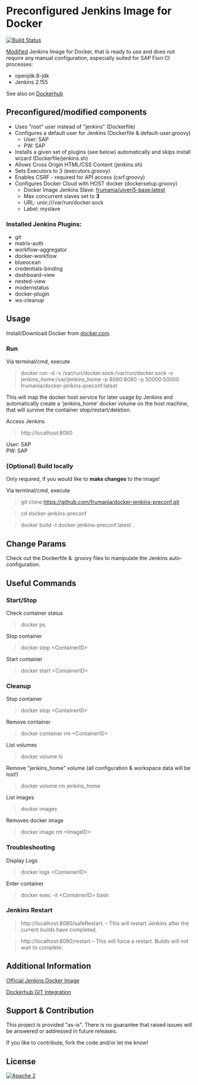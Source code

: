 # Preconfigured Jenkins Image for Docker

[![Build Status](https://travis-ci.org/frumania/docker-jenkins-preconf.svg?branch=master)](https://travis-ci.org/frumania/docker-jenkins-preconf)

[Modified](https://github.com/jenkinsci/docker) Jenkins Image for Docker, that is ready to use and does not require any manual configuration, especially suited for SAP Fiori CI processes:
* openjdk:8-jdk  
* Jenkins 2.155

See also on [Dockerhub](https://hub.docker.com/r/frumania/docker-jenkins-preconf/)

## Preconfigured/modified components

* Uses "root" user instead of "jenkins" (Dockerfile)
* Configures a default user for Jenkins (Dockerfile & default-user.groovy)
  * User: SAP
  * PW: SAP
* Installs a given set of plugins (see below) automatically and skips install wizard (Dockerfile/jenkins.sh)
* Allows Cross Origin HTML/CSS Content (jenkins.sh)
* Sets Executors to 3 (executors.groovy)
* Enables CSRF - required for API access (csrf.groovy)
* Configures Docker Cloud with HOST docker (dockersetup.groovy)
  * Docker Image Jenkins Slave: [frumania/uiveri5-base:latest](https://hub.docker.com/r/frumania/uiveri5-base)
  * Max concurrent slaves set to **3**
  * URL: unix:///var/run/docker.sock
  * Label: myslave

### Installed Jenkins Plugins:

* git
* matrix-auth
* workflow-aggregator
* docker-workflow
* blueocean
* credentials-binding
* dashboard-view
* nested-view
* modernstatus
* docker-plugin
* ws-cleanup

## Usage

Install/Download Docker from [docker.com](https://www.docker.com/get-started).

### Run

Via terminal/cmd, execute
> docker run -d -v /var/run/docker.sock:/var/run/docker.sock -v jenkins_home:/var/jenkins_home -p 8080:8080 -p 50000:50000 frumania/docker-jenkins-preconf:latest

This will map the docker host service for later usage by Jenkins and automatically create a 'jenkins_home' docker volume on the host machine, that will survive the container stop/restart/deletion.

Access Jenkins
> http://localhost:8080

User: SAP  
PW: SAP  

### (Optional) Build locally

Only required, if you would like to **make changes** to the image!  

Via terminal/cmd, execute
> git clone https://github.com/frumania/docker-jenkins-preconf.git  

> cd docker-jenkins-preconf  

> docker build -t docker-jenkins-preconf:latest .

## Change Params

Check out the Dockerfile & .groovy files to manipulate the Jenkins auto-configuration.

## Useful Commands

### Start/Stop

Check container status
> docker ps

Stop container
> docker stop <ContainerID\>  

Start container
> docker start <ContainerID\>  

### Cleanup

Stop container
> docker stop <ContainerID\>  

Remove container
> docker container rm <ContainerID\>  

List volumes
> docker volume ls  

Remove "jenkins_home" volume (all configuration & workspace data will be lost!)
> docker volume rm jenkins_home  

List images
> docker images  

Removes docker image
> docker image rm <ImageID\>  

### Troubleshooting

Display Logs
> docker logs <ContainerID\>  

Enter container
> docker exec -it <ContainerID\> bash  

### Jenkins Restart

> http://localhost:8080/safeRestart. – This will restart Jenkins after the current builds have completed.

> http://localhost:8080/restart – This will force a restart. Builds will not wait to complete.

## Additional Information

[Official Jenkins Docker Image](https://github.com/jenkinsci/docker)

[Dockerhub GIT Integration](https://ask.ericlin.info/post/2017/09/connect-your-repository-to-docker-hub-via-automated-build/)

## Support & Contribution

This project is provided "as-is". There is no guarantee that raised issues will be answered or addressed in future releases.

If you like to contribute, fork the code and/or let me know!

## License

[![Apache 2](https://img.shields.io/badge/license-Apache%202-blue.svg)](./LICENSE.txt)

